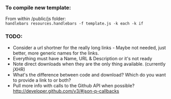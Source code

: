 ### To compile new template:

From within /public/js folder:  
`handlebars resources.handlebars -f template.js -k each -k if`

### TODO:

* Consider a url shortner for the really long links - Maybe not needed, just better, more generic names for the links.
* Everything must have a Name, URL & Description or it's not ready
* Note direct downloads when they are the only thing available. (currently jXHR) 
* What's the difference between code and download? Which do you want to provide a link to or both?
* Pull more info with calls to the Github API when possible? http://developer.github.com/v3/#json-p-callbacks